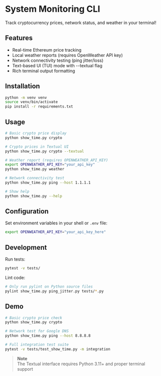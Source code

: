 # System Monitoring CLI

Track cryptocurrency prices, network status, and weather in your terminal!

## Features

- Real-time Ethereum price tracking
- Local weather reports (requires OpenWeather API key)
- Network connectivity testing (ping jitter/loss)
- Text-based UI (TUI) mode with --textual flag
- Rich terminal output formatting

## Installation

```bash
python -m venv venv
source venv/bin/activate
pip install -r requirements.txt
```

## Usage

```bash
# Basic crypto price display
python show_time.py crypto

# Crypto prices in Textual UI
python show_time.py crypto --textual

# Weather report (requires OPENWEATHER_API_KEY)
export OPENWEATHER_API_KEY="your_api_key"
python show_time.py weather

# Network connectivity test
python show_time.py ping --host 1.1.1.1

# Show help
python show_time.py --help
```

## Configuration

Set environment variables in your shell or `.env` file:
```bash
export OPENWEATHER_API_KEY="your_api_key_here"
```

## Development

Run tests:
```bash
pytest -v tests/
```

Lint code:
```bash
# Only run pylint on Python source files
pylint show_time.py ping_jitter.py tests/*.py
```

## Demo

```bash
# Basic crypto price check
python show_time.py crypto

# Network test for Google DNS
python show_time.py ping --host 8.8.8.8

# Full integration test suite
pytest -v tests/test_show_time.py -m integration
```

> **Note**  
> The Textual interface requires Python 3.11+ and proper terminal support

